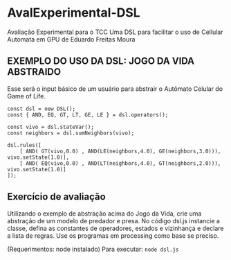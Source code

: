 # AvalExperimental-DSL
Avaliação Experimental para o TCC Uma DSL para facilitar o uso de Cellular Automata em GPU de Eduardo Freitas Moura

## EXEMPLO DO USO DA DSL: JOGO DA VIDA ABSTRAIDO
Esse será o input básico de um usuário para abstrair o Autômato Celular do Game of Life.

```
const dsl = new DSL();
const { AND, EQ, GT, LT, GE, LE } = dsl.operators();

const vivo = dsl.stateVar();
const neighbors = dsl.sumNeighbors(vivo);

dsl.rules([
    [ AND( GT(vivo,0.0) , AND(LE(neighbors,4.0), GE(neighbors,3.0))), vivo.setState(1.0)],
    [ AND( EQ(vivo,0.0) , AND(LT(neighbors,4.0), GT(neighbors,2.0))), vivo.setState(1.0)]
]);
```
## Exercício de avaliação
Utilizando o exemplo de abstração acima do Jogo da Vida, crie uma abstração de um modelo
de predador e presa. No código dsl.js instancie a classe, defina as constantes de operadores, estados e 
vizinhança e declare a lista de regras. Use os programas em processing como base se preciso.

(Requerimentos: node instalado) 
Para executar: 
```node dsl.js```

